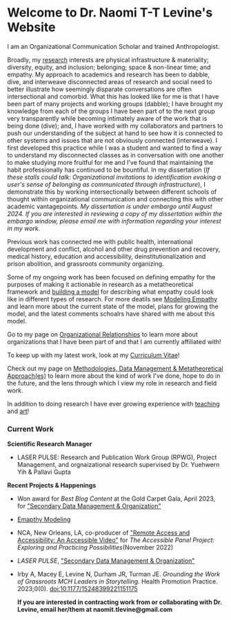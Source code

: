 # Welcome to Dr. Naomi T-T Levine's Website

I am an Organizational Communication Scholar and trained Anthropologist.

Broadly, my [research](research) interests are physical infrastructure & materiality; diversity, equity, and inclusion; belonging; space & non-linear time; and empathy. My approach to academics and research has been to dabble, dive, and interweave disconnected areas of research and social need to better illustrate how seemingly disparate conversations are often intersectional and comorbid. What this has looked like for me is that I have been part of many projects and working groups (dabble); I have brought my knowledge from each of the groups I have been part of to the next group very transparently while becoming intimately aware of the work that is being done (dive); and, I have worked with my collaborators and partners to push our understanding of the subject at hand to see how it is connected to other systems and issues that are not obviously connected (interweave). I first developed this practice while I was a student and wanted to find a way to understand my disconnected classes as in conversation with one another to make studying more fruitful for me and I've found that maintaining the habit professionally has continued to be bountiful. In my dissertation (_If these stalls could talk: Organizational invitations to identification evoking a user's sense of belonging as communicated through infrastructure_), I demonstrate this by working intersectionally between different schools of thought within organizational communication and connecting this with other academic vantagepoints. _My dissertation is under embargo until August 2024. If you are interested in reviewing a copy of my dissertation within the embargo window, please email me with information regarding your interest in my work._ 

Previous work has connected me with public health, international development and conflict, alcohol and other drug prevention and recovery, medical history, education and accessibility, deinstitutionalization and prison abolition, and grassroots community organizing. 

Some of my ongoing work has been focused on defining empathy for the purposes of making it actionable in research as a metatheoretical framework and [building a model](https://www.youtube.com/watch?v=rodHVoKKnOE) for describing what empathy could look like in different types of research. For more deatils see [Modeling Empathy](/empathy) and learn more about the current state of the model, plans for growing the model, and the latest comments schoalrs have shared with me about this model. 

Go to my page on [Organizational Relationships](organizational_relationships) to learn more about organizations that I have been part of and that I am currently affiliated with! 

To keep up with my latest work, look at my [Curriculum Vitae](cv)! 
  
Check out my page on [Methodologies, Data Management & Metatheoretical Approach(es)](methodologies) to learn more about the kind of work I've done, hope to do in the future, and the lens through which I view my role in research and field work. 
  
In addition to doing research I have ever growing experience with [teaching](teaching) and [art](recent_artwork)!

### Current Work 
__Scientific Research Manager__    
- LASER PULSE: Research and Publication Work Group (RPWG), Project Management, and orgnaizational research supervised by Dr. Yuehwern Yih & Pallavi Gupta

__Recent Projects & Happenings__
- Won award for _Best Blog Content_ at the Gold Carpet Gala, April 2023, for ["Secondary Data Management & Organization"](https://laserpulse.org/2022/07/secondary-data-management-organization/)
- [Emapthy Modeling](/empathy)
- NCA, New Orleans, LA, co-producer of ["Remote Access and Accessibility: An Accessible Video"](https://www.youtube.com/watch?v=oEXz5LoXmtM) for _The Accessible Panel Project: Exploring and Practicing Possibilities_(November 2022)
- _LASER PULSE_, ["Secondary Data Management & Organization"](https://laserpulse.org/2022/07/secondary-data-management-organization/)
- Irby A, Macey E, Levine N, Durham JR, Turman JE. _Grounding the Work of Grassroots MCH Leaders in Storytelling._ Health Promotion Practice. 2023;0(0). [doi:10.1177/15248399221151175](https://journals.sagepub.com/doi/10.1177/15248399221151175)

  __If you are interested in contracting work from or collaborating with Dr. Levine, email her/them at naomit.tlevine@gmail.com__
